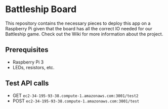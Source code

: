 # Battleship Board

This repository contains the necessary pieces to deploy this app on a Raspberry Pi given that the board has all the correct IO needed for our Battleship game. Check out the Wiki for more information about the project.
## Prerequisites
 * Raspberry Pi 3 
 * LEDs, resistors, etc.
 
## Test API calls
  * GET `ec2-34-195-93-38.compute-1.amazonaws.com:3001/test2`
  * POST `ec2-34-195-93-38.compute-1.amazonaws.com:3001/test`